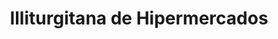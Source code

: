 ---
title: "Illiturgitana de Hipermercados"
url: /cinco-casas/illiturgitana-de-hipermercados/
shop: Supermarkt
---